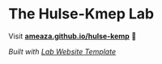 
# The Hulse-Kmep Lab 

Visit **[ameaza.github.io/hulse-kemp](https://ameaza.github.io/hulse-kemp)** 🚀

_Built with [Lab Website Template](https://greene-lab.gitbook.io/lab-website-template-docs)_
